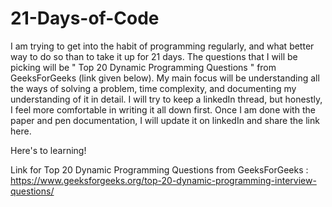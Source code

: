 # 21-Days-of-Code
I am trying to get into the habit of programming regularly, and what better way to do so than to take it up for 21 days. The questions that I will be picking will be " Top 20 Dynamic Programming Questions " from GeeksForGeeks (link given below). My main focus will be understanding all the ways of solving a problem, time complexity, and documenting my understanding of it in detail. I will try to keep a linkedIn thread, but honestly, I feel more comfortable in writing it all down first. Once I am done with the paper and pen documentation, I will update it on linkedIn and share the link here.

Here's to learning!

Link for Top 20 Dynamic Programming Questions from GeeksForGeeks  : https://www.geeksforgeeks.org/top-20-dynamic-programming-interview-questions/
